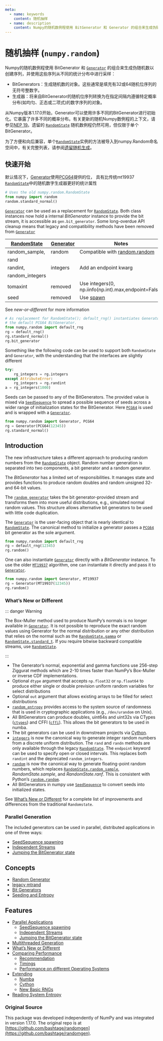 ```yaml
---
meta:
  - name: keywords
    content: 随机抽样
  - name: description
    content: Numpy的随机数例程使用 BitGenerator 和 Generator 的组合来生成伪随机数以创建序列，并使用这些序列从不同的统计分布中进行采样：
---
```


# 随机抽样 (``numpy.random``)

Numpy的随机数例程使用 BitGenerator 和 [``Generator``](generator.html#numpy.random.Generator) 的组合来生成伪随机数以创建序列，并使用这些序列从不同的统计分布中进行采样：

- BitGenerators：生成随机数的对象。这些通常是填充有32或64随机位序列的无符号整数字。
- 生成器：将来自BitGenerator的随机位序列转换为在指定间隔内遵循特定概率分布(如均匀、正态或二项式)的数字序列的对象。

从Numpy版本1.17.0开始，Generator可以使用许多不同的BitGenerator进行初始化。它暴露了许多不同的概率分布。有关更新的随机Numpy数例程的上下文，请参见[NEP 19](https://www.numpy.org/neps/nep-0019-rng-policy.html)。遗留的 [``RandomState``](legacy.html#numpy.random.mtrand.RandomState) 随机数例程仍然可用，但仅限于单个BitGenerator。

为了方便和向后兼容，单个[``RandomState``](legacy.html#numpy.random.mtrand.RandomState)实例的方法被导入到numpy.Random命名空间中，有关完整列表，请参阅[遗留随机生成](legacy.html#legacy)。

## 快速开始

默认情况下，[Generator](generator.html#numpy.random.Generator)使用[PCG64](bit_generators/pcg64.html#numpy.random.pcg64.PCG64)提供的位，
具有比传统mt19937
[``RandomState``](legacy.html#numpy.random.mtrand.RandomState)中的随机数字生成器更好的统计属性



``` python
# Uses the old numpy.random.RandomState
from numpy import random
random.standard_normal()
```

[``Generator``](generator.html#numpy.random.Generator) can be used as a replacement for [``RandomState``](legacy.html#numpy.random.mtrand.RandomState). Both class
instances now hold a internal *BitGenerator* instance to provide the bit
stream, it is accessible as ``gen.bit_generator``. Some long-overdue API
cleanup means that legacy and compatibility methods have been removed from
[``Generator``](generator.html#numpy.random.Generator)

[RandomState](legacy.html#numpy.random.mtrand.RandomState) | [Generator](generator.html#numpy.random.Generator) | Notes
---|---|---
random_sample, | random | Compatible with [random.random](https://docs.python.org/dev/library/random.html#random.random)
rand |   |  
randint, | integers | Add an endpoint kwarg
random_integers |   |  
tomaxint | removed | Use integers(0, np.iinfo(np.int).max,endpoint=False)
seed | removed | Use [spawn](bit_generators/generated/numpy.random.SeedSequence.spawn.html#numpy.random.SeedSequence.spawn)

See *new-or-different* for more information

``` python
# As replacement for RandomState(); default_rng() instantiates Generator with
# the default PCG64 BitGenerator.
from numpy.random import default_rng
rg = default_rng()
rg.standard_normal()
rg.bit_generator
```

Something like the following code can be used to support both ``RandomState``
and ``Generator``, with the understanding that the interfaces are slightly
different

``` python
try:
    rg_integers = rg.integers
except AttributeError:
    rg_integers = rg.randint
a = rg_integers(1000)
```

Seeds can be passed to any of the BitGenerators. The provided value is mixed
via [``SeedSequence``](bit_generators/generated/numpy.random.SeedSequence.html#numpy.random.SeedSequence) to spread a possible sequence of seeds across a wider
range of initialization states for the BitGenerator. Here [``PCG64``](bit_generators/pcg64.html#numpy.random.pcg64.PCG64) is used and
is wrapped with a [``Generator``](generator.html#numpy.random.Generator).

``` python
from numpy.random import Generator, PCG64
rg = Generator(PCG64(12345))
rg.standard_normal()
```

## Introduction

The new infrastructure takes a different approach to producing random numbers
from the [``RandomState``](legacy.html#numpy.random.mtrand.RandomState) object.  Random number generation is separated into
two components, a bit generator and a random generator.

The *BitGenerator* has a limited set of responsibilities. It manages state
and provides functions to produce random doubles and random unsigned 32- and
64-bit values.

The [``random generator``](generator.html#numpy.random.Generator) takes the
bit generator-provided stream and transforms them into more useful
distributions, e.g., simulated normal random values. This structure allows
alternative bit generators to be used with little code duplication.

The [``Generator``](generator.html#numpy.random.Generator) is the user-facing object that is nearly identical to
[``RandomState``](legacy.html#numpy.random.mtrand.RandomState). The canonical method to initialize a generator passes a
[``PCG64``](bit_generators/pcg64.html#numpy.random.pcg64.PCG64) bit generator as the sole argument.

``` python
from numpy.random import default_rng
rg = default_rng(12345)
rg.random()
```

One can also instantiate [``Generator``](generator.html#numpy.random.Generator) directly with a *BitGenerator* instance.
To use the older [``MT19937``](bit_generators/mt19937.html#numpy.random.mt19937.MT19937) algorithm, one can instantiate it directly
and pass it to [``Generator``](generator.html#numpy.random.Generator).

``` python
from numpy.random import Generator, MT19937
rg = Generator(MT19937(12345))
rg.random()
```

### What’s New or Different

::: danger Warning

The Box-Muller method used to produce NumPy’s normals is no longer available
in [``Generator``](generator.html#numpy.random.Generator).  It is not possible to reproduce the exact random
values using Generator for the normal distribution or any other
distribution that relies on the normal such as the [``RandomState.gamma``](https://numpy.org/devdocs/reference/generated/numpy.random.mtrand.RandomState.gamma.html#numpy.random.mtrand.RandomState.gamma) or
[``RandomState.standard_t``](https://numpy.org/devdocs/reference/generated/numpy.random.mtrand.RandomState.standard_t.html#numpy.random.mtrand.RandomState.standard_t). If you require bitwise backward compatible
streams, use [``RandomState``](legacy.html#numpy.random.mtrand.RandomState).

:::

- The Generator’s normal, exponential and gamma functions use 256-step Ziggurat
methods which are 2-10 times faster than NumPy’s Box-Muller or inverse CDF
implementations.
- Optional ``dtype`` argument that accepts ``np.float32`` or ``np.float64``
to produce either single or double prevision uniform random variables for
select distributions
- Optional ``out`` argument that allows existing arrays to be filled for
select distributions
- [``random_entropy``](entropy.html#numpy.random.entropy.random_entropy) provides access to the system
source of randomness that is used in cryptographic applications (e.g.,
``/dev/urandom`` on Unix).
- All BitGenerators can produce doubles, uint64s and uint32s via CTypes
([``ctypes``](bit_generators/generated/numpy.random.pcg64.PCG64.ctypes.html#numpy.random.pcg64.PCG64.ctypes)) and CFFI ([``cffi``](bit_generators/generated/numpy.random.pcg64.PCG64.cffi.html#numpy.random.pcg64.PCG64.cffi)). This allows the bit generators
to be used in numba.
- The bit generators can be used in downstream projects via
[Cython](extending.html#randomgen-cython).
- [``integers``](https://numpy.org/devdocs/reference/generated/numpy.random.Generator.integers.html#numpy.random.Generator.integers) is now the canonical way to generate integer
random numbers from a discrete uniform distribution. The ``rand`` and
``randn`` methods are only available through the legacy [``RandomState``](legacy.html#numpy.random.mtrand.RandomState).
The ``endpoint`` keyword can be used to specify open or closed intervals.
This replaces both ``randint`` and the deprecated ``random_integers``.
- [``random``](https://numpy.org/devdocs/reference/generated/numpy.random.Generator.random.html#numpy.random.Generator.random) is now the canonical way to generate floating-point
random numbers, which replaces [``RandomState.random_sample``](https://numpy.org/devdocs/reference/generated/numpy.random.mtrand.RandomState.random_sample.html#numpy.random.mtrand.RandomState.random_sample),
*RandomState.sample*, and *RandomState.ranf*. This is consistent with
Python’s [``random.random``](https://docs.python.org/dev/library/random.html#random.random).
- All BitGenerators in numpy use [``SeedSequence``](bit_generators/generated/numpy.random.SeedSequence.html#numpy.random.SeedSequence) to convert seeds into
initialized states.

See [What’s New or Different](new-or-different.html#new-or-different) for a complete list of improvements and
differences from the traditional ``Randomstate``.

### Parallel Generation

The included generators can be used in parallel, distributed applications in
one of three ways:

- [SeedSequence spawning](parallel.html#seedsequence-spawn)
- [Independent Streams](parallel.html#independent-streams)
- [Jumping the BitGenerator state](parallel.html#parallel-jumped)

## Concepts

- [Random Generator](generator.html)
- [legacy mtrand](legacy.html)
- [Bit Generators](index.html)
- [Seeding and Entropy](parallel.html#seedsequence-spawn)

## Features

- [Parallel Applications](https://www.numpy.org/devdocs/reference/random/parallel.html)
  - [SeedSequence spawning](https://www.numpy.org/devdocs/reference/random/parallel.html#seedsequence-spawning)
  - [Independent Streams](https://www.numpy.org/devdocs/reference/random/parallel.html#independent-streams)
  - [Jumping the BitGenerator state](https://www.numpy.org/devdocs/reference/random/parallel.html#jumping-the-bitgenerator-state)
- [Multithreaded Generation](https://www.numpy.org/devdocs/reference/random/multithreading.html)
- [What’s New or Different](https://www.numpy.org/devdocs/reference/random/new-or-different.html)
- [Comparing Performance](https://www.numpy.org/devdocs/reference/random/performance.html)
  - [Recommendation](https://www.numpy.org/devdocs/reference/random/performance.html#recommendation)
  - [Timings](https://www.numpy.org/devdocs/reference/random/performance.html#timings)
  - [Performance on different Operating Systems](https://www.numpy.org/devdocs/reference/random/performance.html#performance-on-different-operating-systems)
- [Extending](https://www.numpy.org/devdocs/reference/random/extending.html)
  - [Numba](https://www.numpy.org/devdocs/reference/random/extending.html#numba)
  - [Cython](https://www.numpy.org/devdocs/reference/random/extending.html#cython)
  - [New Basic RNGs](https://www.numpy.org/devdocs/reference/random/extending.html#new-basic-rngs)
- [Reading System Entropy](https://www.numpy.org/devdocs/reference/random/entropy.html)

### Original Source

This package was developed independently of NumPy and was integrated in version
1.17.0. The original repo is at [https://github.com/bashtage/randomgen](https://github.com/bashtage/randomgen).
